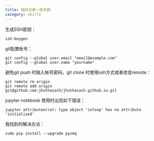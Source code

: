 ```yaml
---
title: 临时记录一些东西
category: skills
---
```

<!-- more -->
生成SSH密钥：

	ssh-keygen

git配置帐号：
	
	git config --global user.email "email@example.com"
	git config --global user.name "yourname"

避免git push 时输入帐号密码，git clone 时使用ssh方式或者改变remote：

	git remote rm origin  
	git remote add origin git@github.com:jhuthasach/jhuthasach.github.io.git


jupyter notebook 使用时出现如下错误：


	jupyter attributeerror: type object 'ioloop' has no attribute 'initialized'

我找到的解决办法：

	sudo pip install --upgrade pyzmq
